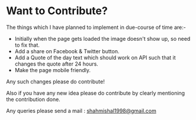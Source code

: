 # Want to Contribute?
The things which I have planned to implement in due-course of time are:-
- Initially when the page gets loaded the image doesn't show up, so need to fix that.
- Add a share on Facebook & Twitter button.
- Add a Quote of the day text which should work on API such that it changes the quote after 24 hours.
- Make the page mobile friendly.

Any such changes please do contribute!

Also if you have any new idea please do contribute by clearly mentioning the contribution done.

Any queries please send a mail : shahmishal1998@gmail.com
